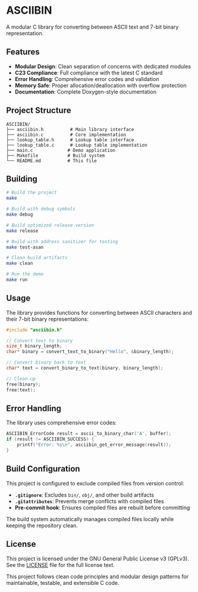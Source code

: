 # ASCIIBIN

A modular C library for converting between ASCII text and 7-bit binary representation.

## Features

- **Modular Design**: Clean separation of concerns with dedicated modules
- **C23 Compliance**: Full compliance with the latest C standard
- **Error Handling**: Comprehensive error codes and validation
- **Memory Safe**: Proper allocation/deallocation with overflow protection
- **Documentation**: Complete Doxygen-style documentation

## Project Structure

```
ASCIIBIN/
├── asciibin.h          # Main library interface
├── asciibin.c          # Core implementation
├── lookup_table.h      # Lookup table interface
├── lookup_table.c      # Lookup table implementation
├── main.c             # Demo application
├── Makefile           # Build system
└── README.md          # This file
```

## Building

```bash
# Build the project
make

# Build with debug symbols
make debug

# Build optimized release version
make release

# Build with address sanitizer for testing
make test-asan

# Clean build artifacts
make clean

# Run the demo
make run
```

## Usage

The library provides functions for converting between ASCII characters and their 7-bit binary representations:

```c
#include "asciibin.h"

// Convert text to binary
size_t binary_length;
char* binary = convert_text_to_binary("Hello", &binary_length);

// Convert binary back to text
char* text = convert_binary_to_text(binary, binary_length);

// Clean up
free(binary);
free(text);
```

## Error Handling

The library uses comprehensive error codes:

```c
ASCIIBIN_ErrorCode result = ascii_to_binary_char('A', buffer);
if (result != ASCIIBIN_SUCCESS) {
    printf("Error: %s\n", asciibin_get_error_message(result));
}
```

## Build Configuration

This project is configured to exclude compiled files from version control:

- **`.gitignore`**: Excludes `bin/`, `obj/`, and other build artifacts
- **`.gitattributes`**: Prevents merge conflicts with compiled files
- **Pre-commit hook**: Ensures compiled files are rebuilt before committing

The build system automatically manages compiled files locally while keeping the repository clean.

## License

This project is licensed under the GNU General Public License v3 (GPLv3). See the [LICENSE](LICENSE) file for the full license text.

This project follows clean code principles and modular design patterns for maintainable, testable, and extensible C code.